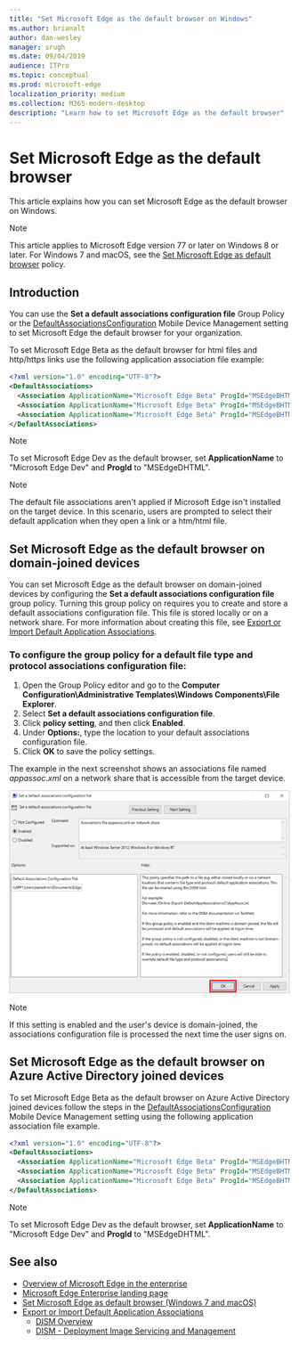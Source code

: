 ```yaml
---
title: "Set Microsoft Edge as the default browser on Windows"
ms.author: brianalt
author: dan-wesley
manager: srugh
ms.date: 09/04/2019
audience: ITPro
ms.topic: conceptual
ms.prod: microsoft-edge
localization_priority: medium
ms.collection: M365-modern-desktop
description: "Learn how to set Microsoft Edge as the default browser"
---
```


# Set Microsoft Edge as the default browser

This article explains how you can set Microsoft Edge as the default browser on Windows.

> [!NOTE]
> This article applies to Microsoft Edge version 77 or later on Windows 8 or later. For Windows 7 and macOS, see the [Set Microsoft Edge as default browser](https://docs.microsoft.com/DeployEdge/microsoft-edge-policies#defaultbrowsersettingenabled) policy.

## Introduction

You can use the **Set a default associations configuration file** Group Policy or the [DefaultAssociationsConfiguration](https://docs.microsoft.com/windows/client-management/mdm/policy-csp-applicationdefaults#applicationdefaults-defaultassociationsconfiguration) Mobile Device Management setting to set Microsoft Edge the default browser for your organization.

To set Microsoft Edge Beta as the default browser for html files and http/https links use the following application association file example:

```xml
<?xml version="1.0" encoding="UTF-8"?>
<DefaultAssociations>
  <Association ApplicationName="Microsoft Edge Beta" ProgId="MSEdgeBHTML" Identifier=".html"/>
  <Association ApplicationName="Microsoft Edge Beta" ProgId="MSEdgeBHTML" Identifier="http"/>
  <Association ApplicationName="Microsoft Edge Beta" ProgId="MSEdgeBHTML" Identifier="https"/>  
</DefaultAssociations>
```

> [!NOTE]
> To set Microsoft Edge Dev as the default browser, set **ApplicationName** to "Microsoft Edge Dev" and **ProgId** to "MSEdgeDHTML".

> [!NOTE]
> The default file associations aren't applied if Microsoft Edge isn't installed on the target device. In this scenario, users are prompted to select their default application when they open a link or a htm/html file.

## Set Microsoft Edge as the default browser on domain-joined devices

You can set Microsoft Edge as the default browser on domain-joined devices by configuring the **Set a default associations configuration file** group policy. Turning this group policy on requires you to create and store a default associations configuration file. This file is stored locally or on a network share. For more information about creating this file, see [Export or Import Default Application Associations](https://docs.microsoft.com/en-us/windows-hardware/manufacture/desktop/export-or-import-default-application-associations).

### To configure the group policy for a default file type and protocol associations configuration file:

1. Open the Group Policy editor and go to the **Computer Configuration\Administrative Templates\Windows Components\File Explorer**.
2. Select **Set a default associations configuration file**.
3. Click **policy setting**, and then click **Enabled**.
4. Under **Options:**, type the location to your default associations configuration file.
5. Click **OK** to save the policy settings.

The example in the next screenshot shows an associations file named *appassoc.xml* on a network share that is accessible from the target device.

   ![Enable file association in group policy](./media/edge-learnmore-make-edge-default-browser/edge-learnmore-app-associations.png)

   > [!NOTE]
   > If this setting is enabled and the user's device is domain-joined, the associations configuration file is processed the next time the user signs on.

## Set Microsoft Edge as the default browser on Azure Active Directory joined devices

To set Microsoft Edge Beta as the default browser on Azure Active Directory joined devices follow the steps in the [DefaultAssociationsConfiguration](https://docs.microsoft.com/windows/client-management/mdm/policy-csp-applicationdefaults#applicationdefaults-defaultassociationsconfiguration) Mobile Device Management setting using the following application association file example.

```xml
<?xml version="1.0" encoding="UTF-8"?>
<DefaultAssociations>
  <Association ApplicationName="Microsoft Edge Beta" ProgId="MSEdgeBHTML" Identifier=".html"/>
  <Association ApplicationName="Microsoft Edge Beta" ProgId="MSEdgeBHTML" Identifier="http"/>
  <Association ApplicationName="Microsoft Edge Beta" ProgId="MSEdgeBHTML" Identifier="https"/>  
</DefaultAssociations>
```

> [!NOTE]
> To set Microsoft Edge Dev as the default browser, set **ApplicationName** to "Microsoft Edge Dev" and **ProgId** to "MSEdgeDHTML".

## See also

- [Overview of Microsoft Edge in the enterprise](overview-edge-in-the-enterprise.md)
- [Microsoft Edge Enterprise landing page](https://aka.ms/EdgeEnterprise)
- [Set Microsoft Edge as default browser (Windows 7 and macOS)](https://docs.microsoft.com/DeployEdge/microsoft-edge-policies#defaultbrowsersettingenabled)
- [Export or Import Default Application Associations](https://docs.microsoft.com/windows-hardware/manufacture/desktop/export-or-import-default-application-associations)
  - [DISM Overview](https://docs.microsoft.com/windows-hardware/manufacture/desktop/what-is-dism)
  - [DISM - Deployment Image Servicing and Management](https://docs.microsoft.com/windows-hardware/manufacture/desktop/dism---deployment-image-servicing-and-management-technical-reference-for-windows)

<!-- - [DISM Default Application Association Servicing Command-Line Options](https://docs.microsoft.com/en-us/windows-hardware/manufacture/desktop/dism-default-application-association-servicing-command-line-options) -->
<!-- - [Export or Import Default Application Associations](https://docs.microsoft.com/previous-versions/windows/it-pro/windows-8.1-and-8/hh825038(v=win.10)) -->
